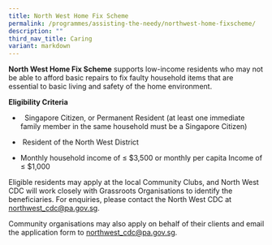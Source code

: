 ```yaml
---
title: North West Home Fix Scheme
permalink: /programmes/assisting-the-needy/northwest-home-fixscheme/
description: ""
third_nav_title: Caring
variant: markdown
---
```

 **North West Home Fix Scheme**  supports low-income residents who may not be able to afford basic repairs to fix faulty household items that are essential to basic living and safety of the home environment.

         

**Eligibility Criteria**

*   Singapore Citizen, or Permanent Resident (at least one immediate family member in the same household must be a Singapore Citizen)

*  Resident of the North West District 

* Monthly household income of ≤ $3,500 or monthly per capita Income of ≤ $1,000

    
Eligible residents may apply at the local Community Clubs, and North West CDC will work closely with Grassroots Organisations to identify the beneficiaries. For enquiries, please contact the North West CDC at [northwest\_cdc@pa.gov.sg](mailto:northwest_cdc@pa.gov.sg).

    
Community organisations may also apply on behalf of their clients and email the application form to [northwest\_cdc@pa.gov.sg](mailto:northwest_cdc@pa.gov.sg).
